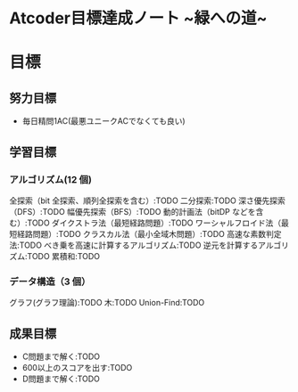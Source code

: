 # Atcoder目標達成ノート ~緑への道~

# 目標
## 努力目標
- 毎日精問1AC(最悪ユニークACでなくても良い)

## 学習目標 
### アルゴリズム(12 個)
全探索（bit 全探索、順列全探索を含む）:TODO
二分探索:TODO
深さ優先探索（DFS）:TODO
幅優先探索（BFS）:TODO
動的計画法（bitDP などを含む）:TODO
ダイクストラ法（最短経路問題）:TODO
ワーシャルフロイド法（最短経路問題）:TODO
クラスカル法（最小全域木問題）:TODO
高速な素数判定法:TODO
べき乗を高速に計算するアルゴリズム:TODO
逆元を計算するアルゴリズム:TODO
累積和:TODO
### データ構造（3 個）
グラフ(グラフ理論):TODO
木:TODO
Union-Find:TODO

## 成果目標
- C問題まで解く:TODO
- 600以上のスコアを出す:TODO
- D問題まで解く:TODO
